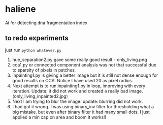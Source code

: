 # haliene
Ai for detecting dna fragmentation index

## to redo experiments

just run `python whatever.py`

1. hue_separation2.py gave some really good result - only_living.png
2. cca1.py or connected component analysis was not that successful due to sparsity of pixels in patches. 
3. inpainting1.py is giving a better image but it is still not dense enough for good results on CCA. Notice I have used 20 as pixel radius. 
4. Next attempt is to run inpainting1.py in loop, improving with every iteration. Update: it did not work and created a really bad image. (only_living_inpainted2.jpg)
5. Next I am trying to blur the image. update: blurring did not work.
6. I had got it wrong. I was using binary_inv filter for thresholding what a big mistake. but even after binary filter it had many small dots. I just applied a min cap on area and boom it works!!